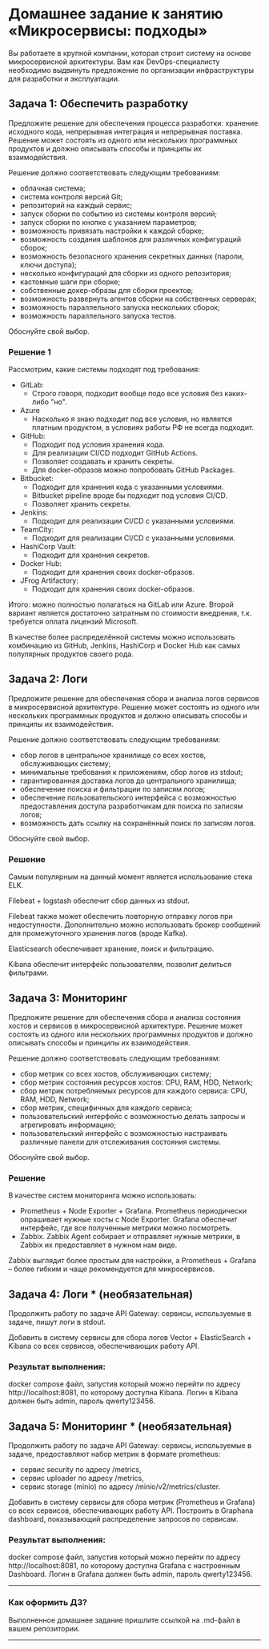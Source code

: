 # Домашнее задание к занятию «Микросервисы: подходы»

Вы работаете в крупной компании, которая строит систему на основе микросервисной архитектуры.
Вам как DevOps-специалисту необходимо выдвинуть предложение по организации инфраструктуры для разработки и эксплуатации.


## Задача 1: Обеспечить разработку

Предложите решение для обеспечения процесса разработки: хранение исходного кода, непрерывная интеграция и непрерывная поставка. 
Решение может состоять из одного или нескольких программных продуктов и должно описывать способы и принципы их взаимодействия.

Решение должно соответствовать следующим требованиям:
- облачная система;
- система контроля версий Git;
- репозиторий на каждый сервис;
- запуск сборки по событию из системы контроля версий;
- запуск сборки по кнопке с указанием параметров;
- возможность привязать настройки к каждой сборке;
- возможность создания шаблонов для различных конфигураций сборок;
- возможность безопасного хранения секретных данных (пароли, ключи доступа);
- несколько конфигураций для сборки из одного репозитория;
- кастомные шаги при сборке;
- собственные докер-образы для сборки проектов;
- возможность развернуть агентов сборки на собственных серверах;
- возможность параллельного запуска нескольких сборок;
- возможность параллельного запуска тестов.

Обоснуйте свой выбор.

### Решение 1

Рассмотрим, какие системы подходят под требования:
* GitLab: 
    * Строго говоря, подходит вообще подо все условия без каких-либо "но".
* Azure
    * Насколько я знаю подходит под все условия, но является платным продуктом, в условиях работы РФ не всегда подходит.
* GitHub: 
    * Подходит под условия хранения кода.
    * Для реализации CI/CD подходит GitHub Actions.
    * Позволяет создавать и хранить секреты.
    * Для docker-образов можно попробовать GitHub Packages. 
* Bitbucket:
    * Подходит для хранения кода с указанными условиями.
    * Bitbucket pipeline вроде бы подходит под условия CI/CD.
    * Позволяет хранить секреты.
* Jenkins:
    * Подходит для реализации CI/CD с указанными условиями.
* TeamCity:
    * Подходит для реализации CI/CD с указанными условиями.
* HashiCorp Vault:
    * Подходит для хранения секретов.
* Docker Hub:
    * Подходит для хранения своих docker-образов.
* JFrog Artifactory:
    * Подходит для хранения своих docker-образов.

Итого: можно полностью полагаться на GitLab или Azure. Второй вариант является достаточно затратным по стоимости внедрения, т.к. требуется оплата лицензий Microsoft.

В качестве более распределённой системы можно использовать комбинацию из GitHub, Jenkins, HashiCorp и Docker Hub как самых популярных продуктов своего рода. 

## Задача 2: Логи

Предложите решение для обеспечения сбора и анализа логов сервисов в микросервисной архитектуре.
Решение может состоять из одного или нескольких программных продуктов и должно описывать способы и принципы их взаимодействия.

Решение должно соответствовать следующим требованиям:
- сбор логов в центральное хранилище со всех хостов, обслуживающих систему;
- минимальные требования к приложениям, сбор логов из stdout;
- гарантированная доставка логов до центрального хранилища;
- обеспечение поиска и фильтрации по записям логов;
- обеспечение пользовательского интерфейса с возможностью предоставления доступа разработчикам для поиска по записям логов;
- возможность дать ссылку на сохранённый поиск по записям логов.

Обоснуйте свой выбор.

### Решение

Самым популярным на данный момент является использование стека ELK. 

Filebeat + logstash обеспечит сбор данных из stdout.

Filebeat также может обеспечить повторную отправку логов при недоступности. Дополнительно можно использовать брокер сообщений для промежуточного хранения логов (вроде Kafka).

Elasticsearch обеспечивает хранение, поиск и фильтрацию.

Kibana обеспечит интерфейс пользователям, позволит делиться фильтрами.

## Задача 3: Мониторинг

Предложите решение для обеспечения сбора и анализа состояния хостов и сервисов в микросервисной архитектуре.
Решение может состоять из одного или нескольких программных продуктов и должно описывать способы и принципы их взаимодействия.

Решение должно соответствовать следующим требованиям:
- сбор метрик со всех хостов, обслуживающих систему;
- сбор метрик состояния ресурсов хостов: CPU, RAM, HDD, Network;
- сбор метрик потребляемых ресурсов для каждого сервиса: CPU, RAM, HDD, Network;
- сбор метрик, специфичных для каждого сервиса;
- пользовательский интерфейс с возможностью делать запросы и агрегировать информацию;
- пользовательский интерфейс с возможностью настраивать различные панели для отслеживания состояния системы.

Обоснуйте свой выбор.
### Решение

В качестве систем мониторинга можно использовать:
* Prometheus + Node Exporter + Grafana. Prometheus периодически опрашивает нужные хосты с Node Exporter. Grafana обеспечит интерфейс, где все полученные метрики можно посмотреть.
* Zabbix. Zabbix Agent собирает и отправляет нужные метрики, в Zabbix их предоставляет в нужном нам виде.

Zabbix выглядит более простым для настройки, а Prometheus + Grafana – более гибким и чаще рекомендуется для микросервисов.


## Задача 4: Логи * (необязательная)

Продолжить работу по задаче API Gateway: сервисы, используемые в задаче, пишут логи в stdout. 

Добавить в систему сервисы для сбора логов Vector + ElasticSearch + Kibana со всех сервисов, обеспечивающих работу API.

### Результат выполнения: 

docker compose файл, запустив который можно перейти по адресу http://localhost:8081, по которому доступна Kibana.
Логин в Kibana должен быть admin, пароль qwerty123456.


## Задача 5: Мониторинг * (необязательная)

Продолжить работу по задаче API Gateway: сервисы, используемые в задаче, предоставляют набор метрик в формате prometheus:

- сервис security по адресу /metrics,
- сервис uploader по адресу /metrics,
- сервис storage (minio) по адресу /minio/v2/metrics/cluster.

Добавить в систему сервисы для сбора метрик (Prometheus и Grafana) со всех сервисов, обеспечивающих работу API.
Построить в Graphana dashboard, показывающий распределение запросов по сервисам.

### Результат выполнения: 

docker compose файл, запустив который можно перейти по адресу http://localhost:8081, по которому доступна Grafana с настроенным Dashboard.
Логин в Grafana должен быть admin, пароль qwerty123456.

---

### Как оформить ДЗ?

Выполненное домашнее задание пришлите ссылкой на .md-файл в вашем репозитории.

---
